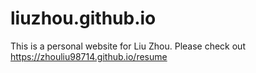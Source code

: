# liuzhou.github.io
This is a personal website for Liu Zhou.
Please check out https://zhouliu98714.github.io/resume
